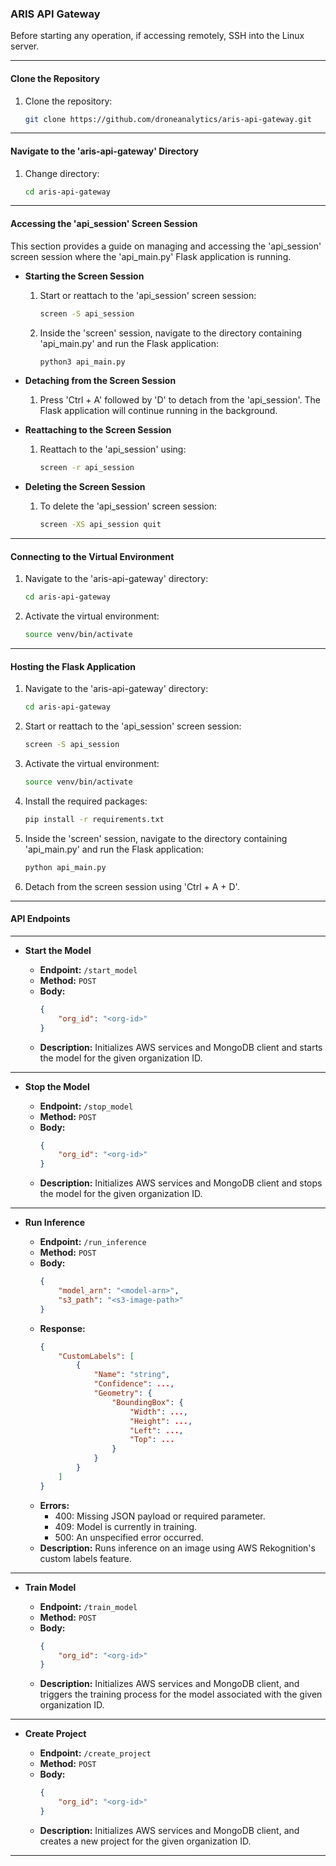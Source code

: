 ### ARIS API Gateway

Before starting any operation, if accessing remotely, SSH into the Linux server.

---

#### **Clone the Repository**

1. Clone the repository:
   ```bash
   git clone https://github.com/droneanalytics/aris-api-gateway.git
   ```

---

#### **Navigate to the 'aris-api-gateway' Directory**

1. Change directory:
   ```bash
   cd aris-api-gateway
   ```

---

#### **Accessing the 'api_session' Screen Session**

This section provides a guide on managing and accessing the 'api_session' screen session where the 'api_main.py' Flask application is running.

- **Starting the Screen Session**
  
  1. Start or reattach to the 'api_session' screen session:
     ```bash
     screen -S api_session
     ```
  2. Inside the 'screen' session, navigate to the directory containing 'api_main.py' and run the Flask application:
     ```bash
     python3 api_main.py
     ```

- **Detaching from the Screen Session**

  1. Press 'Ctrl + A' followed by 'D' to detach from the 'api_session'. The Flask application will continue running in the background.

- **Reattaching to the Screen Session**

  1. Reattach to the 'api_session' using:
     ```bash
     screen -r api_session
     ```

- **Deleting the Screen Session**

  1. To delete the 'api_session' screen session:
     ```bash
     screen -XS api_session quit
     ```

---

#### **Connecting to the Virtual Environment**

1. Navigate to the 'aris-api-gateway' directory:
   ```bash
   cd aris-api-gateway
   ```
2. Activate the virtual environment:
   ```bash
   source venv/bin/activate
   ```

---

#### **Hosting the Flask Application**

1. Navigate to the 'aris-api-gateway' directory:
   ```bash
   cd aris-api-gateway
   ```
2. Start or reattach to the 'api_session' screen session:
   ```bash
   screen -S api_session
   ```
3. Activate the virtual environment:
   ```bash
   source venv/bin/activate
   ```
4. Install the required packages:
   ```bash
   pip install -r requirements.txt
   ```
5. Inside the 'screen' session, navigate to the directory containing 'api_main.py' and run the Flask application:
   ```bash
   python api_main.py
   ```
6. Detach from the screen session using 'Ctrl + A + D'.

---

#### **API Endpoints**

---

- **Start the Model**

  - **Endpoint:** ```/start_model```
  - **Method:** `POST`
  - **Body:**
    ```json
    {
        "org_id": "<org-id>"
    }
    ```
  - **Description:** Initializes AWS services and MongoDB client and starts the model for the given organization ID.

---

- **Stop the Model**

  - **Endpoint:** ```/stop_model```
  - **Method:** `POST`
  - **Body:**
    ```json
    {
        "org_id": "<org-id>"
    }
    ```
  - **Description:** Initializes AWS services and MongoDB client and stops the model for the given organization ID.

---

- **Run Inference**

  - **Endpoint:** ```/run_inference```
  - **Method:** `POST`
  - **Body:**
    ```json
    {
        "model_arn": "<model-arn>",
        "s3_path": "<s3-image-path>"
    }
    ```
  - **Response:**
    ```json
    {
        "CustomLabels": [
            {
                "Name": "string",
                "Confidence": ...,
                "Geometry": {
                    "BoundingBox": {
                        "Width": ...,
                        "Height": ...,
                        "Left": ...,
                        "Top": ...
                    }
                }
            }
        ]
    }
    ```
  - **Errors:**
    - 400: Missing JSON payload or required parameter.
    - 409: Model is currently in training.
    - 500: An unspecified error occurred.
  - **Description:** Runs inference on an image using AWS Rekognition's custom labels feature.

---

- **Train Model**

  - **Endpoint:** ```/train_model```
  - **Method:** `POST`
  - **Body:**
    ```json
    {
        "org_id": "<org-id>"
    }
    ```
  - **Description:** Initializes AWS services and MongoDB client, and triggers the training process for the model associated with the given organization ID.

---

- **Create Project**

  - **Endpoint:** ```/create_project```
  - **Method:** `POST`
  - **Body:**
    ```json
    {
        "org_id": "<org-id>"
    }
    ```
  - **Description:** Initializes AWS services and MongoDB client, and creates a new project for the given organization ID.

---
